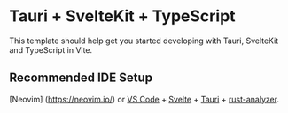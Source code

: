 # Tauri + SvelteKit + TypeScript

This template should help get you started developing with Tauri, SvelteKit and TypeScript in Vite.

## Recommended IDE Setup

[Neovim]
(https://neovim.io/) or
[VS Code](https://code.visualstudio.com/) + [Svelte](https://marketplace.visualstudio.com/items?itemName=svelte.svelte-vscode) + [Tauri](https://marketplace.visualstudio.com/items?itemName=tauri-apps.tauri-vscode) + [rust-analyzer](https://marketplace.visualstudio.com/items?itemName=rust-lang.rust-analyzer).
